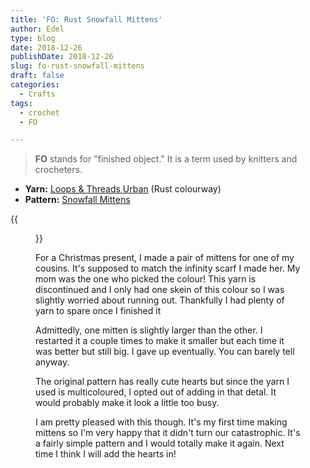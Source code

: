 ```yaml
---
title: 'FO: Rust Snowfall Mittens'
author: Edel
type: blog
date: 2018-12-26
publishDate: 2018-12-26
slug: fo-rust-snowfall-mittens
draft: false
categories:
  - Crafts
tags:
  - crochet
  - FO

---
```

> **FO** stands for "finished object." It is a term used by knitters and crocheters.

* **Yarn:** [Loops & Threads Urban](https://www.ravelry.com/yarns/library/loops--threads-urban) (Rust colourway)
* **Pattern:** [Snowfall Mittens](https://www.ravelry.com/patterns/library/snowfall-mittens-2)

{{<figure src="https://res.cloudinary.com/dvozrk6m8/image/upload/v1545788746/rust-snowfall-mittens_v1ardm.png" title="Rust Snowfall Mittens">}}

For a Christmas present, I made a pair of mittens for one of my cousins. It's supposed to match the infinity scarf I made her. My mom was the one who picked the colour! This yarn is discontinued and I only had one skein of this colour so I was slightly worried about running out. Thankfully I had plenty of yarn to spare once I finished it

Admittedly, one mitten is slightly larger than the other. I restarted it a couple times to make it smaller but each time it was better but still big. I gave up eventually. You can barely tell anyway.

The original pattern has really cute hearts but since the yarn I used is multicoloured, I opted out of adding in that detal. It would probably make it look a little too busy.

I am pretty pleased with this though. It's my first time making mittens so I'm very happy that it didn't turn our catastrophic. It's a fairly simple pattern and I would totally make it again. Next time I think I will add the hearts in!